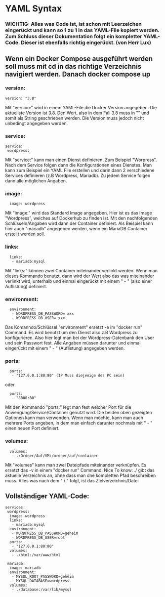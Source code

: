# YAML Syntax 

### WICHTIG: Alles was Code ist, ist schon mit Leerzeichen eingerückt und kann so 1 zu 1 in das YAML-File kopiert werden. Zum Schluss dieser Dokumentation folgt ein kompletter YAML-Code. Dieser ist ebenfalls richtig eingerückt. (von Herr Lux)

## Wenn ein Docker Compose ausgeführt werden soll muss mit cd in das richtige Verzeichnis navigiert werden. Danach docker compose up

### version: 
```
version: "3.8" 
```
Mit "version:" wird in einem YAML-File die Docker Version angegeben. Die aktuellste Version ist 3.8. Den Wert, also in dem Fall 3.8 muss in "" und somit als String geschrieben werden. Die Version muss jedoch nicht unbedingt angegeben werden.


### service:
```
service:
 wordpress:
```
Mit "service:" kann man einen Dienst definieren. Zum Beispiel "Worpress". Nach dem Service folgen dann die Konfigurationen eines Dienstes. Man kann zum Beispiel ein YAML File erstellen und darin dann 2 verschiedene Services definieren (z.B Wordpress, Mariadb). Zu jedem Service folgen dann alle möglichen Angaben.


### image:
```
  image: wordpress
```
Mit "image:" wird das Standard Image angegeben. Hier ist es das Image "Wordpress", welches auf Dockerhub zu finden ist. Mit den nachfolgenden Schlüsseln/Angaben wird dann der Container definiert. Als Beispiel kann hier auch "mariadb" angegeben werden, wenn ein MariaDB Container erstellt werden soll.


### links:
```
  links:
   - mariadb:mysql
 ```
Mit "links:" können zwei Container miteinander verlinkt werden. Wenn man dieses Kommando benutzt, dann wird der Wert also das was miteinander verlinkt wird, unterhalb und einmal eingerückt mit einem " - " (also einer Auflistung) definiert.


### environment:
```
  environment:
   - WORDPRESS_DB_PASSWORD= xxx
   - WORDPRESS_DB_USER= xxx
```
Das Komanndo/Schlüssel "environment" ersetzt -e im "docker run" Command. Es wird benutzt um den Dienst also z.B Wordpress zu konfigurieren. Also hier legt man bei der Wordpress-Datenbank den User und sein Passwort fest.
Alle Angaben müssen darunter und einmal eingerückt mit einem " - " (Auflistung) angegeben werden.


### ports:
```
  ports:
   - "127.0.0.1:80:80" (IP Muss diejenige des PC sein)
```
oder 
```
  ports:
   - "8000:80"
```
Mit den Kommando "ports:" legt man fest welcher Port für die Anwengung/Service/Container genutzt wird. Die beiden oben gezeigten Optionen kann man verwenden.
Wenn man möchte, kann man auch mehrere Ports angeben, in dem man einfach darunter nochmals mit " - " einen neuen Port definiert.

### volumes:
```
  volumes:
   - ./Ordner/Auf/VM:/ordner/auf/container
 ```
Mit "volumes" kann man zwei Dateipfade miteinander verknüpfen. Es ersetzt das -v in einem "docker run" Command. Nice To know: ./ gibt das aktuelle Verzeichnis an, ohne dass man dne kompletten Pfad beschreiben muss. Alles was nach dem " / " folgt, ist das Zielverzeichnis/Datei

## Vollständiger YAML-Code:

```
services:
 wordpress:
  image: wordpress
  links:
   - mariadb:mysql
  environment:
   - WORDPRESS_DB_PASSWORD=geheim
   - WORDPRESS_DB_USER=root
  ports:
   - "127.0.0.1:80:80"
  volumes:
   - ./html:/var/www/html

 mariadb:
  image: mariadb
  environment:
   - MYSQL_ROOT_PASSWORD=geheim
   - MYSQL_DATABASE=wordpress
  volumes:
   - ./database:/var/lib/mysql
```
